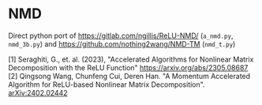 # NMD
Direct python port of https://gitlab.com/ngillis/ReLU-NMD/ (`a_nmd.py`, `nmd_3b.py`) and
https://github.com/nothing2wang/NMD-TM (`nmd_t.py`)


[1] Seraghiti, G., et. al. (2023), "Accelerated Algorithms for Nonlinear Matrix Decomposition with the ReLU Function" https://arxiv.org/abs/2305.08687
[2] Qingsong Wang, Chunfeng Cui, Deren Han. "A Momentum Accelerated Algorithm for ReLU-based Nonlinear Matrix Decomposition". [arXiv:2402.02442](https://arxiv.org/abs/2402.02442)